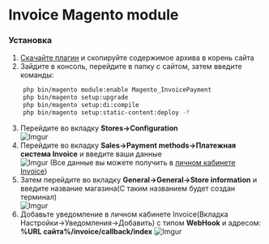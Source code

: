 <h1>Invoice Magento module</h1>

<h3>Установка</h3>

1. [Скачайте плагин](https://github.com/Invoice-LLC/Invoice.Module.WooCommerce/archive/master.zip) и скопируйте содержимое архива в корень сайта
2. Зайдите в консоль, перейдите в папку с сайтом, затем введите команды:
```bash
	php bin/magento module:enable Magento_InvoicePayment
	php bin/magento setup:upgrade
	php bin/magento setup:di:compile
	php bin/magento setup:static-content:deploy -f
```
3. Перейдите во вкладку **Stores->Configuration**<br>
![Imgur](https://imgur.com/B1F1wNO.png)
4. Перейдите во вкладку **Sales->Payment methods->Платежная система Invoice** и введите ваши данные<br> 
![Imgur](https://imgur.com/LRgRt6C.png)
(Все данные вы можете получить в [личном кабинете Invoice](https://lk.invoice.su/))
5. Затем перейдите во вкладку **General->General->Store information** и введите название магазина(С таким названием будет создан терминал)<br>
![Imgur](https://imgur.com/DV7vYHv.png)
6. Добавьте уведомление в личном кабинете Invoice(Вкладка Настройки->Уведомления->Добавить)
с типом **WebHook** и адресом: **%URL сайта%/invoice/callback/index**
![Imgur](https://imgur.com/LZEozhf.png)